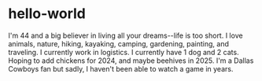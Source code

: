 # hello-world
I'm 44 and a big believer in living all your dreams--life is too short. I love animals, nature, hiking, kayaking, camping, gardening, painting, and traveling.  I currently work in logistics. 
I currently have 1 dog and 2 cats. Hoping to add chickens for 2024, and maybe beehives in 2025. 
I'm a Dallas Cowboys fan but sadly, I haven't been able to watch a game in years. 

